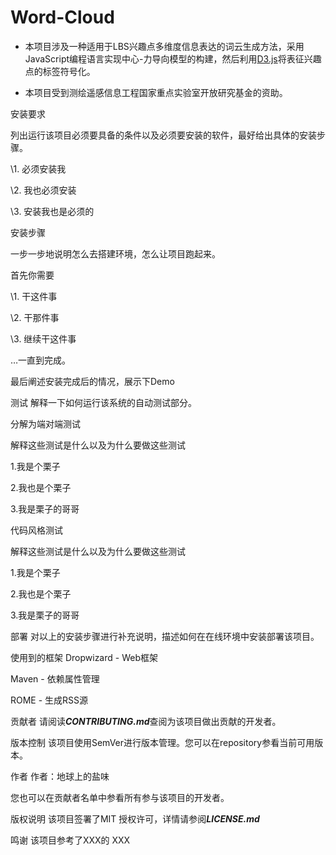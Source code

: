 # Word-Cloud
* 本项目涉及一种适用于LBS兴趣点多维度信息表达的词云生成方法，采用JavaScript编程语言实现中心-力导向模型的构建，然后利用[D3.js](https://d3js.org/)将表征兴趣点的标签符号化。    

* 本项目受到测绘遥感信息工程国家重点实验室开放研究基金的资助。


安装要求

列出运行该项目必须要具备的条件以及必须要安装的软件，最好给出具体的安装步骤。

\1. 必须安装我

\2. 我也必须安装

\3. 安装我也是必须的

安装步骤

一步一步地说明怎么去搭建环境，怎么让项目跑起来。

首先你需要

\1. 干这件事

\2. 干那件事

\3. 继续干这件事

…一直到完成。

最后阐述安装完成后的情况，展示下Demo

测试
解释一下如何运行该系统的自动测试部分。

分解为端对端测试

解释这些测试是什么以及为什么要做这些测试

1.我是个栗子

2.我也是个栗子

3.我是栗子的哥哥

代码风格测试

解释这些测试是什么以及为什么要做这些测试

1.我是个栗子

2.我也是个栗子

3.我是栗子的哥哥

部署
对以上的安装步骤进行补充说明，描述如何在在线环境中安装部署该项目。

使用到的框架
Dropwizard - Web框架

Maven - 依赖属性管理

ROME - 生成RSS源

贡献者
请阅读***CONTRIBUTING.md***查阅为该项目做出贡献的开发者。

版本控制
该项目使用SemVer进行版本管理。您可以在repository参看当前可用版本。

作者
作者：地球上的盐味

您也可以在贡献者名单中参看所有参与该项目的开发者。

版权说明
该项目签署了MIT 授权许可，详情请参阅***LICENSE.md***

鸣谢
该项目参考了XXX的 XXX
